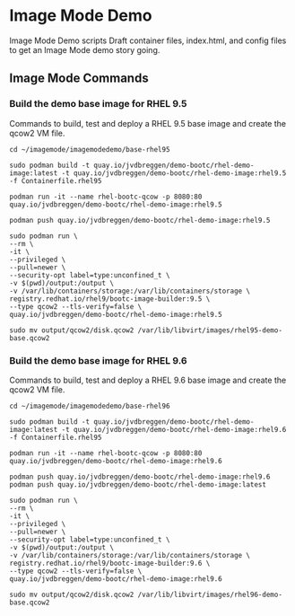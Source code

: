 # Image Mode Demo
Image Mode Demo scripts
Draft container files, index.html, and config files to get an Image Mode demo story going.

## Image Mode Commands
### Build the demo base image for RHEL 9.5
Commands to build, test and deploy a RHEL 9.5 base image and create the qcow2 VM file.

```
cd ~/imagemode/imagemodedemo/base-rhel95

sudo podman build -t quay.io/jvdbreggen/demo-bootc/rhel-demo-image:latest -t quay.io/jvdbreggen/demo-bootc/rhel-demo-image:rhel9.5 -f Containerfile.rhel95

podman run -it --name rhel-bootc-qcow -p 8080:80 quay.io/jvdbreggen/demo-bootc/rhel-demo-image:rhel9.5

podman push quay.io/jvdbreggen/demo-bootc/rhel-demo-image:rhel9.5

sudo podman run \
--rm \
-it \
--privileged \
--pull=newer \
--security-opt label=type:unconfined_t \
-v $(pwd)/output:/output \
-v /var/lib/containers/storage:/var/lib/containers/storage \
registry.redhat.io/rhel9/bootc-image-builder:9.5 \
--type qcow2 --tls-verify=false \
quay.io/jvdbreggen/demo-bootc/rhel-demo-image:rhel9.5

sudo mv output/qcow2/disk.qcow2 /var/lib/libvirt/images/rhel95-demo-base.qcow2

```

###  Build the demo base image for RHEL 9.6
Commands to build, test and deploy a RHEL 9.6 base image and create the qcow2 VM file.

```
cd ~/imagemode/imagemodedemo/base-rhel96

sudo podman build -t quay.io/jvdbreggen/demo-bootc/rhel-demo-image:latest -t quay.io/jvdbreggen/demo-bootc/rhel-demo-image:rhel9.6 -f Containerfile.rhel95

podman run -it --name rhel-bootc-qcow -p 8080:80 quay.io/jvdbreggen/demo-bootc/rhel-demo-image:rhel9.6

podman push quay.io/jvdbreggen/demo-bootc/rhel-demo-image:rhel9.6
podman push quay.io/jvdbreggen/demo-bootc/rhel-demo-image:latest

sudo podman run \
--rm \
-it \
--privileged \
--pull=newer \
--security-opt label=type:unconfined_t \
-v $(pwd)/output:/output \
-v /var/lib/containers/storage:/var/lib/containers/storage \
registry.redhat.io/rhel9/bootc-image-builder:9.6 \
--type qcow2 --tls-verify=false \
quay.io/jvdbreggen/demo-bootc/rhel-demo-image:rhel9.6

sudo mv output/qcow2/disk.qcow2 /var/lib/libvirt/images/rhel96-demo-base.qcow2

```